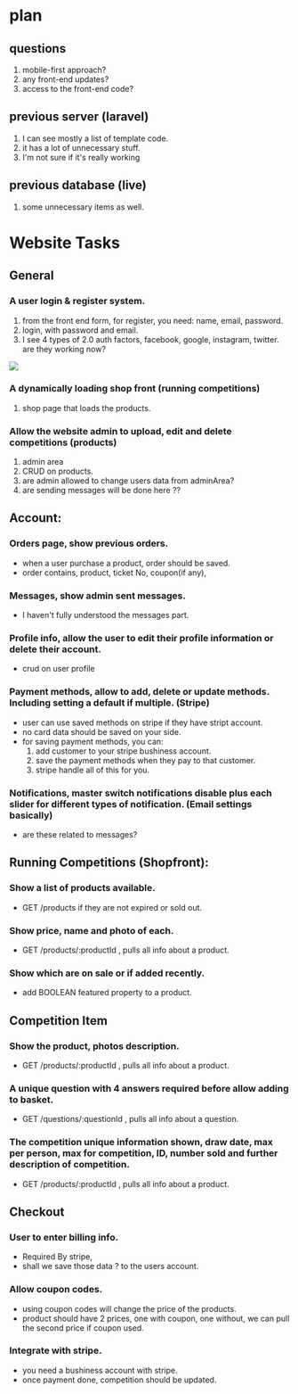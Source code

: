 # plan

## questions

1. mobile-first approach?
2. any front-end updates? 
3. access to the front-end code?


## previous server (laravel)

1. I can see mostly a list of template code.
2. it has a lot of unnecessary stuff.
3. I'm not sure if it's really working

## previous database (live)

1. some unnecessary items as well.

# Website Tasks

## General

### A user login & register system.

1. from the front end form, for register, you need: name, email, password.
2. login, with password and email.
3. I see 4 types of 2.0 auth factors, facebook, google, instagram, twitter. are they working now?

![](https://i.imgur.com/m5HLSd5.png)

###	A dynamically loading shop front (running competitions)

1. shop page that loads the products.

### Allow the website admin to upload, edit and delete competitions (products)

1. admin area
2. CRUD on products.
3. are admin allowed to change users data from adminArea?
4. are sending messages will be done here ??


## Account:

### Orders page, show previous orders.

- when a user purchase a product, order should be saved.
- order contains, product, ticket No, coupon(if any), 


### Messages, show admin sent messages.

- I haven't fully understood the messages part.


###	Profile info, allow the user to edit their profile information or delete their account.

- crud on user profile

### Payment methods, allow to add, delete or update methods. Including setting a default if multiple. (Stripe)

- user can use saved methods on stripe if they have stript account.
- no card data should be saved on your side.
- for saving payment methods, you can:
  1. add customer to your stripe bushiness account.
  2. save the payment methods when they pay to that customer.
  3. stripe handle all of this for you.


### Notifications, master switch notifications disable plus each slider for different types of notification. (Email settings basically)

- are these related to messages? 

## Running Competitions (Shopfront):

###	Show a list of products available.

- GET /products if they are not expired or sold out.
  
###	Show price, name and photo of each.

- GET /products/:productId , pulls all info about a product.


###	Show which are on sale or if added recently.

- add BOOLEAN featured property to a product.

## Competition Item

###	Show the product, photos description.

-  GET /products/:productId , pulls all info about a product.

###	A unique question with 4 answers required before allow adding to basket.

- GET /questions/:questionId , pulls all info about a question.

###	The competition unique information shown, draw date, max per person, max for competition, ID, number sold and further description of competition.

-  GET /products/:productId , pulls all info about a product.

## Checkout

###	User to enter billing info.

- Required By stripe, 
- shall we save those data ? to the users account.

###	Allow coupon codes.

- using coupon codes will change the price of the products.
- product should have 2 prices, one with coupon, one without, we can pull the second price if coupon used.
  
###	Integrate with stripe.

- you need a bushiness account with stripe.
- once payment done, competition should be updated.